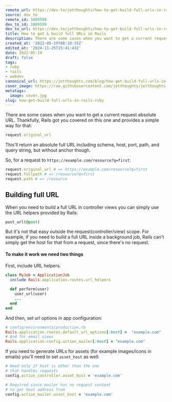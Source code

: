 ```yaml
---
remote_url: https://dev.to/jetthoughts/how-to-get-build-full-urls-in-rails-448
source: dev_to
remote_id: 1089599
dev_to_id: 1089599
dev_to_url: https://dev.to/jetthoughts/how-to-get-build-full-urls-in-rails-448
title: How to get & build full URLs in Rails
description: There are some cases when you want to get a current request absolute URL. Thankfully, Rails got you...
created_at: '2022-05-19T08:10:35Z'
edited_at: '2024-11-25T15:41:43Z'
date: 2022-05-19
draft: false
tags:
- ruby
- rails
- webdev
canonical_url: https://jetthoughts.com/blog/how-get-build-full-urls-in-rails-ruby/
cover_image: https://raw.githubusercontent.com/jetthoughts/jetthoughts.github.io/master/content/blog/how-get-build-full-urls-in-rails-ruby/cover.jpg
metatags:
  image: cover.jpg
slug: how-get-build-full-urls-in-rails-ruby
---
```

There are some cases when you want to get a current request absolute URL. Thankfully, Rails got you covered on this one and provides a simple way for that:

```ruby
request.original_url
```

This'll return an absolute full URL including schema, host, port, path, and query string, but without anchor though.

So, for a request to `https://example.com/resource?q=first`:

```ruby
request.original_url # => https://example.com/resource?q=first
request.fullpath # => /resource?q=first
request.path # => /resource
```

## Building full URL

When you need to build a full URL in controller views you can simply use the URL helpers provided by Rails:

```ruby
post_url(@post)
```

But it's not that easy outside the request(controller/view) scope. For example, if you need to build a full URL inside a background job, Rails can't simply get the host for that from a request, since there's no request.

#### To make it work we need two things

First, include URL helpers.

```ruby
class MyJob < ApplicationJob
  include Rails.application.routes.url_helpers
  
  def perform(user)
    user_url(user)
    ...
  end
end
```

And then, set url options in app configuration:

```ruby
# config/environments/production.rb
Rails.application.routes.default_url_options[:host] =  "example.com"
# And for email views
Rails.application.config.action_mailer[:host] = "example.com"
```

If you need to generate URLs for assets (for example images/icons in emails) you'll need to set `asset_host` as well:

```ruby
# Need only if host is other than the one 
# that handles requests
config.action_controller.asset_host = 'example.com'

# Required since mailer has no request context 
# to get host address from
config.action_mailer.asset_host = 'example.com'
```

